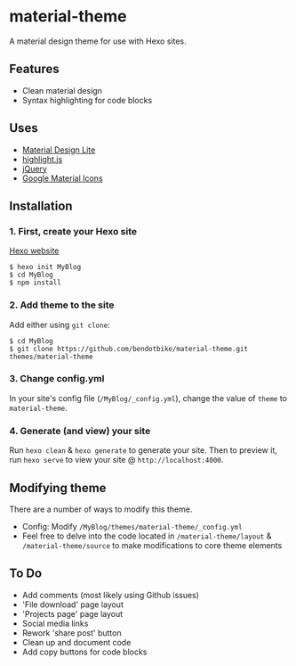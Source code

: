 # material-theme
A material design theme for use with Hexo sites.

## Features
- Clean material design
- Syntax highlighting for code blocks

## Uses
- [Material Design Lite](https://getmdl.io/)
- [highlight.js](https://highlightjs.org/)
- [jQuery](https://jquery.com/)
- [Google Material Icons](https://material.io/icons/)


## Installation
### 1. First, create your Hexo site
[Hexo website](https://hexo.io/docs/setup.html)
```
$ hexo init MyBlog
$ cd MyBlog
$ npm install
```
### 2. Add theme to the site
Add either using ```git clone```:
```
$ cd MyBlog
$ git clone https://github.com/bendotbike/material-theme.git themes/material-theme
```

### 3. Change config.yml
In your site's config file (```/MyBlog/_config.yml```), change the value of ```theme``` to ```material-theme```.

### 4. Generate (and view) your site
Run ```hexo clean``` & ```hexo generate``` to generate your site. Then to preview it, run ```hexo serve``` to view your site @ ```http://localhost:4000```.

## Modifying theme
There are a number of ways to modify this theme.
- Config: Modify ```/MyBlog/themes/material-theme/_config.yml```
- Feel free to delve into the code located in ```/material-theme/layout``` & ```/material-theme/source``` to make modifications to core theme elements

## To Do
- Add comments (most likely using Github issues)
- 'File download' page layout
- 'Projects page' page layout
- Social media links
- Rework 'share post' button
- Clean up and document code
- Add copy buttons for code blocks
